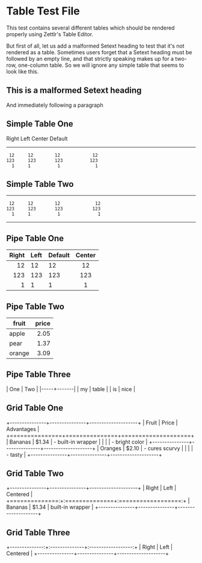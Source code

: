 Table Test File
===============

This test contains several different tables which should be rendered properly using Zettlr's Table Editor.

But first of all, let us add a malformed Setext heading to test that it's not rendered as a table. Sometimes users forget that a Setext heading must be followed by an empty line, and that strictly speaking makes up for a two-row, one-column table. So we will ignore any simple table that seems to look like this.

This is a malformed Setext heading
----------------------------------
And immediately following a paragraph

Simple Table One
----------------

  Right     Left     Center     Default
-------     ------ ----------   -------
     12     12        12            12
    123     123       123          123
      1     1          1             1

Simple Table Two
----------------

-------     ------ ----------   -------
     12     12        12             12
    123     123       123           123
      1     1          1              1
-------     ------ ----------   -------

Pipe Table One
--------------

| Right | Left | Default | Center |
|------:|:-----|---------|:------:|
|   12  |  12  |    12   |    12  |
|  123  |  123 |   123   |   123  |
|    1  |    1 |     1   |     1  |

Pipe Table Two
--------------

fruit  | price
-------|-----:
apple  |  2.05
pear   |  1.37
orange |  3.09

Pipe Table Three
----------------

| One | Two   |
|-----+-------|
| my  | table |
| is  | nice  |

Grid Table One
--------------

+---------------+---------------+--------------------+
| Fruit         | Price         | Advantages         |
+===============+===============+====================+
| Bananas       | $1.34         | - built-in wrapper |
|               |               | - bright color     |
+---------------+---------------+--------------------+
| Oranges       | $2.10         | - cures scurvy     |
|               |               | - tasty            |
+---------------+---------------+--------------------+

Grid Table Two
--------------

+---------------+---------------+--------------------+
| Right         | Left          | Centered           |
+==============:+:==============+:==================:+
| Bananas       | $1.34         | built-in wrapper   |
+---------------+---------------+--------------------+

Grid Table Three
----------------

+--------------:+:--------------+:------------------:+
| Right         | Left          | Centered           |
+---------------+---------------+--------------------+
